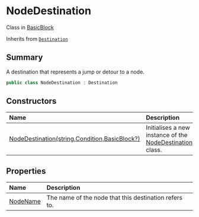 # NodeDestination

Class in [BasicBlock](/docs/api/csharp/yarn.compiler.basicblock.md)

Inherits from [`Destination`](/docs/api/csharp/yarn.compiler.basicblock.destination.md)

## Summary


A destination that represents a jump or detour to a node.


```csharp
public class NodeDestination : Destination
```

## Constructors

|Name|Description|
|:---|:---|
|[NodeDestination(string,Condition,BasicBlock?)](/docs/api/csharp/yarn.compiler.basicblock.nodedestination..ctor.md)|Initialises a new instance of the  [NodeDestination](yarn.compiler.basicblock.nodedestination.md)  class.|

## Properties

|Name|Description|
|:---|:---|
|[NodeName](/docs/api/csharp/yarn.compiler.basicblock.nodedestination.nodename.md)|The name of the node that this destination refers to.|

